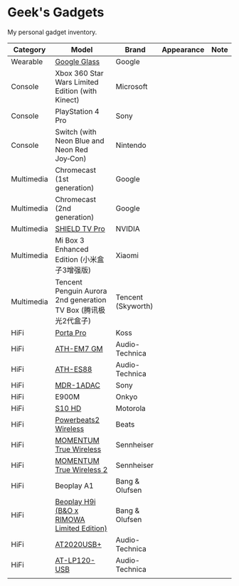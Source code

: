 # Geek's Gadgets

My personal gadget inventory.

| Category | Model | Brand | Appearance | Note |
| --- | --- | --- | --- | --- |
| Wearable | [Google Glass](https://www.google.com/glass/) | Google |  |  |
| Console | Xbox 360 Star Wars Limited Edition (with Kinect) | Microsoft |  |  |
| Console | PlayStation 4 Pro | Sony |  |  |
| Console | Switch (with Neon Blue and Neon Red Joy‑Con) | Nintendo |  |  |
| Multimedia | Chromecast (1st generation) | Google |  |  |
| Multimedia | Chromecast (2nd generation) | Google |  |  |
| Multimedia | [SHIELD TV Pro](https://www.nvidia.com/en-us/shield/shield-tv-pro/) | NVIDIA |  |  |
| Multimedia | Mi Box 3 Enhanced Edition (小米盒子3增强版) | Xiaomi |  |  |
| Multimedia | Tencent Penguin Aurora 2nd generation TV Box (腾讯极光2代盒子) | Tencent (Skyworth) |  |  |
| HiFi | [Porta Pro](https://www.koss.com/headphones/on-ear-headphones/porta-pro) | Koss |  |  |
| HiFi | [ATH-EM7 GM](https://www.audio-technica.com/cms/headphones/e11718e915315e8f/index.html) | Audio-Technica |  |  |
| HiFi | [ATH-ES88](https://www.audio-technica.com/cms/headphones/cec456b4dffd1dab/index.html) | Audio-Technica |  |  |
| HiFi | [MDR-1ADAC](https://www.sony.com/electronics/support/wired-headphones-headband/mdr-1adac) | Sony |  |  |
| HiFi | E900M | Onkyo |  |  |
| HiFi | [S10 HD](https://support.motorola.com/us/en/products/accessories/bluetooth-headsets/s10-hd) | Motorola |  |  |
| HiFi | [Powerbeats2 Wireless](https://www.beatsbydre.com/support/earphones/powerbeats2-wireless) | Beats |  |  |
| HiFi | [MOMENTUM True Wireless](https://en-us.sennheiser.com/truewireless-details) | Sennheiser |  |  |
| HiFi | [MOMENTUM True Wireless 2](https://en-us.sennheiser.com/momentumtruewireless-2) | Sennheiser |  |  |
| HiFi | Beoplay A1 | Bang & Olufsen |  |  |
| HiFi | [Beoplay H9i (B&O x RIMOWA Limited Edition)](https://www.bang-olufsen.com/en/story/rimowa) | Bang & Olufsen |  |  |
| HiFi | [AT2020USB+](https://www.audio-technica.com/cms/wired_mics/5879a6ca22e5aa7e/index.html) | Audio-Technica |  |  |
| HiFi | [AT-LP120-USB](https://www.audio-technica.com/cms/turntables/583f30b3a8662772/index.html) | Audio-Technica |  |  |
|  |  |  |  |  |
